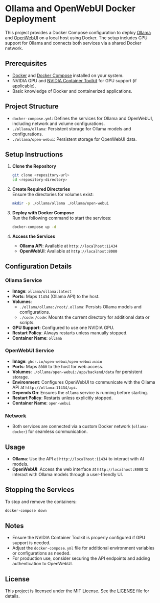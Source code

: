 # Ollama and OpenWebUI Docker Deployment

This project provides a Docker Compose configuration to deploy [Ollama](https://ollama.ai/) and [OpenWebUI](https://github.com/open-webui/open-webui) on a local host using Docker. The setup includes GPU support for Ollama and connects both services via a shared Docker network.

## Prerequisites

- [Docker](https://www.docker.com/) and [Docker Compose](https://docs.docker.com/compose/) installed on your system.
- NVIDIA GPU and [NVIDIA Container Toolkit](https://github.com/NVIDIA/nvidia-docker) for GPU support (if applicable).
- Basic knowledge of Docker and containerized applications.

## Project Structure

- `docker-compose.yml`: Defines the services for Ollama and OpenWebUI, including network and volume configurations.
- `./ollama/ollama`: Persistent storage for Ollama models and configurations.
- `./ollama/open-webui`: Persistent storage for OpenWebUI data.

## Setup Instructions

1. **Clone the Repository**  
   ```bash
   git clone <repository-url>
   cd <repository-directory>
   ```

2. **Create Required Directories**  
   Ensure the directories for volumes exist:
   ```bash
   mkdir -p ./ollama/ollama ./ollama/open-webui
   ```

3. **Deploy with Docker Compose**  
   Run the following command to start the services:
   ```bash
   docker-compose up -d
   ```

4. **Access the Services**  
   - **Ollama API**: Available at `http://localhost:11434`
   - **OpenWebUI**: Available at `http://localhost:8080`

## Configuration Details

### Ollama Service
- **Image**: `ollama/ollama:latest`
- **Ports**: Maps `11434` (Ollama API) to the host.
- **Volumes**:
  - `./ollama/ollama:/root/.ollama`: Persists Ollama models and configurations.
  - `./code:/code`: Mounts the current directory for additional data or scripts.
- **GPU Support**: Configured to use one NVIDIA GPU.
- **Restart Policy**: Always restarts unless manually stopped.
- **Container Name**: `ollama`

### OpenWebUI Service
- **Image**: `ghcr.io/open-webui/open-webui:main`
- **Ports**: Maps `8080` to the host for web access.
- **Volumes**: `./ollama/open-webui:/app/backend/data` for persistent storage.
- **Environment**: Configures OpenWebUI to communicate with the Ollama API at `http://ollama:11434/api`.
- **Depends On**: Ensures the `ollama` service is running before starting.
- **Restart Policy**: Restarts unless explicitly stopped.
- **Container Name**: `open-webui`

### Network
- Both services are connected via a custom Docker network (`ollama-docker`) for seamless communication.

## Usage

- **Ollama**: Use the API at `http://localhost:11434` to interact with AI models.
- **OpenWebUI**: Access the web interface at `http://localhost:8080` to interact with Ollama models through a user-friendly UI.

## Stopping the Services

To stop and remove the containers:
```bash
docker-compose down
```

## Notes

- Ensure the NVIDIA Container Toolkit is properly configured if GPU support is needed.
- Adjust the `docker-compose.yml` file for additional environment variables or configurations as needed.
- For production use, consider securing the API endpoints and adding authentication to OpenWebUI.

## License

This project is licensed under the MIT License. See the [LICENSE](LICENSE) file for details.